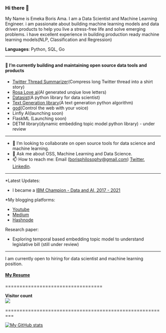 
### Hi there 👋

My Name is Emeka Boris Ama. I am a Data Scientist and Machine Learning Engineer. i am passionate about building machine learning models and data driven products to help you live a stress-free life and solve emerging problems. i have excellent experience in building production ready machine learning models(NLP, Classification and Regression)

**Languages**: Python, SQL, Go

--------------------------------------------------------------------------
  
#### 🔭 I’m currently building and maintaining open source data tools and products 

- [Twitter Thread Summarizer](twitter.com/summarizethread)(Compress long Twitter thread into a shirt story)
- [Rosa Love ai](https://rosalove.xyz)(AI generated unqiue love letters)
- [Datasist](https://github.com/risenW/datasist)(A python library for data scientist)
- [Text Generation library](https://github.com/Emekaborisama/textgen)(A text generation python algorithm)
- [god](https://github.com/Emekaborisama/god)(Control the web with your voice)
- Linfly AI(launching soon)
- FlaskML (Launching soon)
- DETM library(dynamic embedding topic model python library) - under review


---------------------------------------------------------------------------

- 👯 I’m looking to collaborate on open source tools for data science and machine learning.
- 💬 Ask me about OSS, Machine Learning and Data Science.
- 📫 How to reach me: Email (borisphilosophy@gmail.com) [Twitter](https://twitter.com/emeka_boris), [Linkedin](https://www.linkedin.com/in/emekaborisama).

------------------------------------------------------------------------

*Latest Updates:

* I became a [IBM Champion - Data and AI, 2017 - 2021](https://developer.ibm.com/champions/)

*My blogging platforms:
 * [Youtube](https://www.youtube.com/channel/UCfin6Ag1GxmFj9eu-wiOP8w/featured?view_as=subscriber)
 * [Medium](https://emekaboris.medium.com/)
 * [Hashnode](https://hashnode.com/@emekaboris)
 
 Research paper:
 * Exploring temporal based embedding topic model to understand legislative bill (still under review)

-----------------------------------
I am currently open to hiring for data scientist and machine learning position. 

#### [My Resume](https://docs.google.com/document/d/111tv87hUbvvwbvdz2hgGvuOUH0eOuC-wubHUDPY-WfU/edit?usp=sharing)
 
 ==================================
 
 <p align="left"> 
  <b>Visitor count</b><br>
  <img src="https://profile-counter.glitch.me/Ezike/count.svg" />
</p>
=========================================================



 [![My GitHub stats](https://github-readme-stats.vercel.app/api?username=emekaborisama)](https://github.com/emekaborisama/github-readme-stats)
